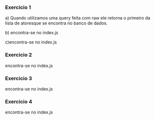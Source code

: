 ### Exercicio 1 
a) Quando utilizamos uma query feita com raw ele retorna o primeiro da lista de atoresque se encontra no banco de dados.

b) encontra-se no index.js

c)encontra-se no index.js
### Exercicio 2 
encontra-se no index.js
### Exercicio 3 
encontra-se no index.js
### Exercicio 4
encontra-se no index.js